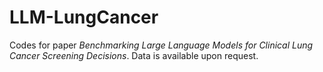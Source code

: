 # LLM-LungCancer
Codes for paper _Benchmarking Large Language Models for Clinical Lung Cancer Screening Decisions_. Data is available upon request.

